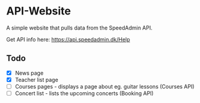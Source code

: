 # API-Website
A simple website that pulls data from the SpeedAdmin API.

Get API info here: https://api.speedadmin.dk/Help

## Todo

- [x] News page
- [x] Teacher list page
- [ ] Courses pages - displays a page about eg. guitar lessons (Courses API)
- [ ] Concert list - lists the upcoming concerts (Booking API)
